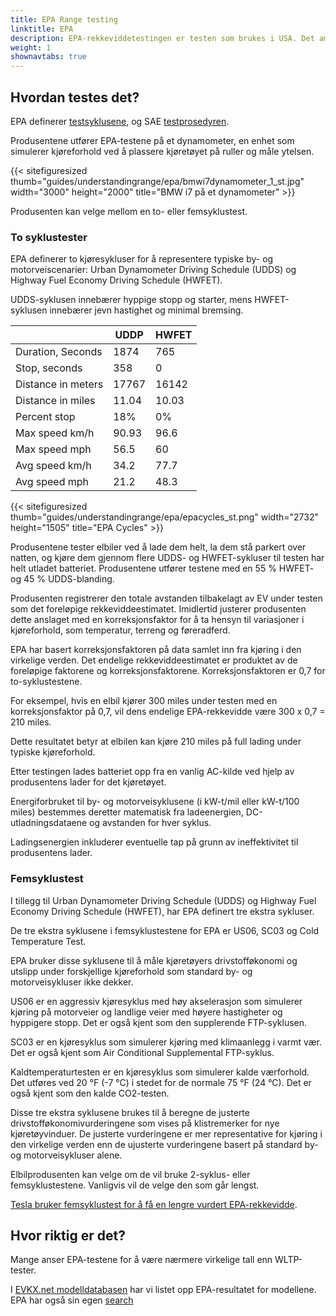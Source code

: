 ```yaml
---
title: EPA Range testing
linktitle: EPA
description: EPA-rekkeviddetestingen er testen som brukes i USA. Det amerikanske miljøvernbyrået definerer testene.
weight: 1
shownavtabs: true
---
```

<!-- markdownlint-disable MD033 -->
## Hvordan testes det?

EPA definerer [testsyklusene](https://www.fueleconomy.gov/feg/fe_test_schedules.shtml), og SAE [testprosedyren](https://www.fueleconomy.gov/feg/pdfs/EPA%20test%20prosedyre%20for%20EVs-PHEVs-11-14-2017.pdf).

Produsentene utfører EPA-testene på et dynamometer, en enhet som simulerer kjøreforhold ved å plassere kjøretøyet på ruller og måle ytelsen.

{{< sitefiguresized thumb="guides/understandingrange/epa/bmwi7dynamometer_1_st.jpg" width="3000" height="2000" title="BMW i7 på et dynamometer" >}}

Produsenten kan velge mellom en to- eller femsyklustest.

### To syklustester

EPA definerer to kjøresykluser for å representere typiske by- og motorveiscenarier: Urban Dynamometer Driving Schedule (UDDS) og Highway Fuel Economy Driving Schedule (HWFET).

UDDS-syklusen innebærer hyppige stopp og starter, mens HWFET-syklusen innebærer jevn hastighet og minimal bremsing.

<table class="table">
    <thead>
    <tr>
    <th>
    </th>
    <th>
        UDDP
    </th>
    <th>
        HWFET
    </th>
    </thead>
    <tbody>
        <tr>
            <td>Duration, Seconds</td>
            <td>1874</td>
            <td>765</td>
        </tr>
        <tr>
            <td>Stop, seconds</td>
            <td>358</td>
            <td>0</td>
        </tr>
        <tr>
            <td>Distance in meters</td>
            <td>17767</td>
            <td>16142</td>
        </tr>
        <tr>
            <td>Distance in miles</td>
            <td>11.04</td>
            <td>10.03</td>
        </tr>
        <tr>
            <td>Percent stop</td>
            <td>18%</td>
            <td>0%</td>
        </tr>
        <tr>
            <td>Max speed km/h</td>
            <td>90.93</td>
            <td>96.6</td>
        </tr>
        <tr>
            <td>Max speed mph</td>
            <td>56.5</td>
            <td>60</td>
        </tr>
        <tr>
            <td>Avg speed km/h</td>
            <td>34.2</td>
            <td>77.7</td>
        </tr>
        <tr>
            <td>Avg speed mph</td>
            <td>21.2</td>
            <td>48.3</td>
        </tr>
    </tbody>
</table>
{{< sitefiguresized thumb="guides/understandingrange/epa/epacycles_st.png" width="2732" height="1505" title="EPA Cycles" >}}

Produsentene tester elbiler ved å lade dem helt, la dem stå parkert over natten, og kjøre dem gjennom flere UDDS- og HWFET-sykluser til testen har helt utladet batteriet. Produsentene utfører testene med en 55 % HWFET- og 45 % UDDS-blanding.

Produsenten registrerer den totale avstanden tilbakelagt av EV under testen som det foreløpige rekkeviddeestimatet. Imidlertid justerer produsenten dette anslaget med en korreksjonsfaktor for å ta hensyn til variasjoner i kjøreforhold, som temperatur, terreng og føreradferd.

EPA har basert korreksjonsfaktoren på data samlet inn fra kjøring i den virkelige verden. Det endelige rekkeviddeestimatet er produktet av de foreløpige faktorene og korreksjonsfaktorene. Korreksjonsfaktoren er 0,7 for to-syklustestene.

For eksempel, hvis en elbil kjører 300 miles under testen med en korreksjonsfaktor på 0,7, vil dens endelige EPA-rekkevidde være 300 x 0,7 = 210 miles.

Dette resultatet betyr at elbilen kan kjøre 210 miles på full lading under typiske kjøreforhold.

Etter testingen lades batteriet opp fra en vanlig AC-kilde ved hjelp av produsentens lader for det kjøretøyet.

Energiforbruket til by- og motorveisyklusene (i kW-t/mil eller kW-t/100 miles) bestemmes deretter matematisk fra ladeenergien, DC-utladningsdataene og avstanden for hver syklus.

Ladingsenergien inkluderer eventuelle tap på grunn av ineffektivitet til produsentens lader.

### Femsyklustest

I tillegg til Urban Dynamometer Driving Schedule (UDDS) og Highway Fuel Economy Driving Schedule (HWFET), har EPA definert tre ekstra sykluser.

De tre ekstra syklusene i femsyklustestene for EPA er US06, SC03 og Cold Temperature Test.

EPA bruker disse syklusene til å måle kjøretøyers drivstofføkonomi og utslipp under forskjellige kjøreforhold som standard by- og motorveisykluser ikke dekker.

US06 er en aggressiv kjøresyklus med høy akselerasjon som simulerer kjøring på motorveier og landlige veier med høyere hastigheter og hyppigere stopp. Det er også kjent som den supplerende FTP-syklusen.

SC03 er en kjøresyklus som simulerer kjøring med klimaanlegg i varmt vær. Det er også kjent som Air Conditional Supplemental FTP-syklus.

Kaldtemperaturtesten er en kjøresyklus som simulerer kalde værforhold. Det utføres ved 20 °F (-7 °C) i stedet for de normale 75 °F (24 °C). Det er også kjent som den kalde CO2-testen.

Disse tre ekstra syklusene brukes til å beregne de justerte drivstofføkonomivurderingene som vises på klistremerker for nye kjøretøyvinduer. De justerte vurderingene er mer representative for kjøring i den virkelige verden enn de ujusterte vurderingene basert på standard by- og motorveisykluser alene.

Elbilprodusenten kan velge om de vil bruke 2-syklus- eller femsyklustestene. Vanligvis vil de velge den som går lengst.

[Tesla bruker femsyklustest for å få en lengre vurdert EPA-rekkevidde](https://www.caranddriver.com/features/a33824052/adjustment-factor-tesla-uses-for-big-epa-range-numbers/).

## Hvor riktig er det?

Mange anser EPA-testene for å være nærmere virkelige tall enn WLTP-tester.

I [EVKX.net modelldatabasen](/evsearch) har vi listet opp EPA-resultatet for modellene. EPA har også sin egen [search](https://www.fueleconomy.gov/feg/PowerSearch.do?action=PowerSearch&year1=2021&year2=2023&minmsrpsel=0&maxmsrpsel=0&city=0&highway=0&combined=0&cbftelectricity=Electricity&YearSel=2021-2023&MakeSel=&MarClassSel=&FuelTypeSel=Electricity&VehTypeSel=&TranySel=&DriveTypeSel=&CylindersSel=&MpgSel=000&sortBy=Comb&Units=&url=SearchServlet&opt=new&minmsrp=0&maxmsrp=0&minmpg=0&maxmpg=0&sCharge=&tCharge=&startstop=&cylDeact=&rowLimit=200)
